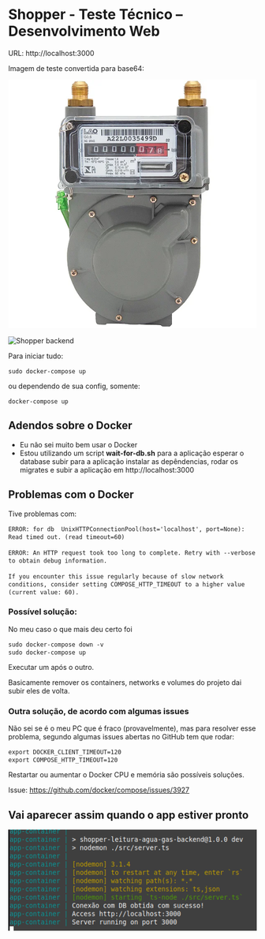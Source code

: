 # Shopper - Teste Técnico – Desenvolvimento Web

URL: http://localhost:3000

Imagem de teste convertida para base64:

![Shopper backend](https://github.com/gabriel-tomas/shopper-leitura-agua-gas-backend/blob/main/assets/imagetest.png?raw=true)

![Shopper backend](https://github.com/gabriel-tomas/shopper-leitura-agua-gas-backend/blob/main/assets/usage.gif?raw=true)

Para iniciar tudo:
```
sudo docker-compose up
```
ou dependendo de sua config, somente:
```
docker-compose up
```

## Adendos sobre o Docker
- Eu não sei muito bem usar o Docker
- Estou utilizando um script **wait-for-db.sh** para a aplicação esperar o database subir para a aplicação instalar as depêndencias, rodar os migrates e subir a aplicação em http://localhost:3000

## Problemas com o Docker
Tive problemas com:
```
ERROR: for db  UnixHTTPConnectionPool(host='localhost', port=None): Read timed out. (read timeout=60)

ERROR: An HTTP request took too long to complete. Retry with --verbose to obtain debug information.

If you encounter this issue regularly because of slow network conditions, consider setting COMPOSE_HTTP_TIMEOUT to a higher value (current value: 60).
```

### Possível solução:

No meu caso o que mais deu certo foi

```
sudo docker-compose down -v
sudo docker-compose up
```

Executar um após o outro.

Basicamente remover os containers, networks e volumes do projeto dai subir eles de volta.

### Outra solução, de acordo com algumas issues

Não sei se é o meu PC que é fraco (provavelmente), mas para resolver esse problema, segundo algumas issues abertas no GitHub tem que rodar:
```
export DOCKER_CLIENT_TIMEOUT=120
export COMPOSE_HTTP_TIMEOUT=120
```

Restartar ou aumentar o Docker CPU e memória são possíveis soluções. 

Issue: https://github.com/docker/compose/issues/3927

## Vai aparecer assim quando o app estiver pronto

![Shopper backend](https://github.com/gabriel-tomas/shopper-leitura-agua-gas-backend/blob/main/assets/success.png?raw=true)